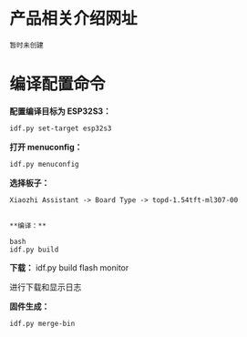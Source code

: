 # 产品相关介绍网址

```http
暂时未创建
```

# 编译配置命令

**配置编译目标为 ESP32S3：**

```bash
idf.py set-target esp32s3
```

**打开 menuconfig：**

```bash
idf.py menuconfig
```

**选择板子：**

```
Xiaozhi Assistant -> Board Type -> topd-1.54tft-ml307-00
```

```

**编译：**

bash
idf.py build
```

**下载：**
idf.py build flash monitor

进行下载和显示日志


**固件生成：**

```bash
idf.py merge-bin
```
